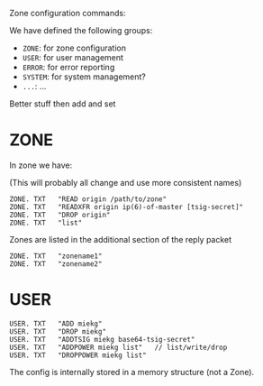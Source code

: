 Zone configuration commands:

We have defined the following groups:

* `ZONE`:   for zone configuration
* `USER`:   for user management
* `ERROR`:  for error reporting
* `SYSTEM`: for system management?
* `...`:    ...

Better stuff then add and set

# ZONE

In zone we have:

(This will probably all change and use more consistent names)

    ZONE. TXT   "READ origin /path/to/zone"
    ZONE. TXT   "READXFR origin ip(6)-of-master [tsig-secret]"
    ZONE. TXT   "DROP origin"
    ZONE. TXT   "list"

Zones are listed in the additional section of the reply packet

    ZONE. TXT   "zonename1"
    ZONE. TXT   "zonename2"

# USER

    USER. TXT   "ADD miekg"
    USER. TXT   "DROP miekg"
    USER. TXT   "ADDTSIG miekg base64-tsig-secret"
    USER. TXT   "ADDPOWER miekg list"   // list/write/drop
    USER. TXT   "DROPPOWER miekg list"


The config is internally stored in a memory structure (not a Zone).
